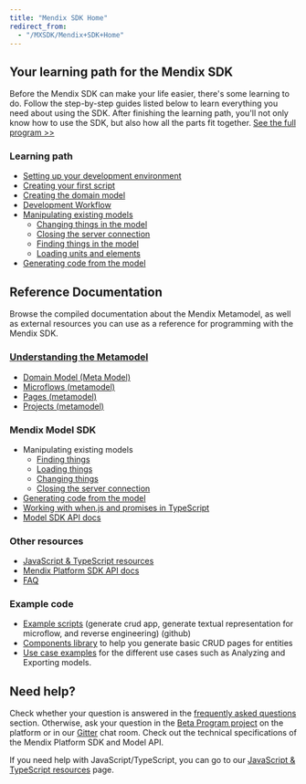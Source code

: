 ```yaml
---
title: "Mendix SDK Home"
redirect_from:
  - "/MXSDK/Mendix+SDK+Home"
---
```

## Your learning path for the Mendix SDK

Before the Mendix SDK can make your life easier, there's some learning to do. Follow the step-by-step guides listed below to learn everything you need about using the SDK. After finishing the learning path, you'll not only know how to use the SDK, but also how all the parts fit together. [See the full program >>](Your+learning+path+for+the+Mendix+SDK)

### Learning path

*   [Setting up your development environment](Setting+up+your+development+environment)
*   [Creating your first script](Creating+your+first+script)
*   [Creating the domain model](Creating+the+domain+model)
*   [Development Workflow](Development+Workflow)
*   [Manipulating existing models](Manipulating+existing+models)
    *   [Changing things in the model](Changing+things+in+the+model)
    *   [Closing the server connection](Closing+the+server+connection)
    *   [Finding things in the model](Finding+things+in+the+model)
    *   [Loading units and elements](Loading+units+and+elements)
*   [Generating code from the model](Generating+code+from+the+model)

## Reference Documentation

Browse the compiled documentation about the Mendix Metamodel, as well as external resources you can use as a reference for programming with the Mendix SDK.

### [Understanding the Metamodel](Understanding+the+metamodel)

*   [Domain Model (Meta Model)](Domain+Model+Metamodel)
*   [Microflows (metamodel)](Microflows+Metamodel)
*   [Pages (metamodel)](Pages+Metamodel)
*   [Projects (metamodel)](Projects+Metamodel)

### Mendix Model SDK

*   Manipulating existing models
    *   [Finding things](Finding+things+in+the+model)
    *   [Loading things](Loading+units+and+elements)
    *   [Changing things](Changing+things+in+the+model)
    *   [Closing the server connection](Closing+the+server+connection)
*   [Generating code from the model](Generating+code+from+the+model)
*   [Working with when.js and promises in TypeScript](Working+with+when.js+and+promises+in+TypeScript)
*   [Model SDK API docs](https://apidocs.mendix.com/modelsdk/latest/index.html)

### Other resources

*   [JavaScript & TypeScript resources](JavaScript+TypeScript+Resources)
*   [Mendix Platform SDK API docs](https://apidocs.mendix.com/platformsdk/latest/)
*   [FAQ](FAQ)

### Example code

*   [Example scripts](https://github.com/mendix/mendixplatformsdk-examples) (generate crud app, generate textual representation for microflow, and reverse engineering) (github)
*   [Components library](https://github.com/mendix/mendixmodelcomponents) to help you generate basic CRUD pages for entities
*   [Use case examples](Use+case+examples) for the different use cases such as Analyzing and Exporting models.

## Need help?

Check whether your question is answered in the [frequently asked questions](FAQ) section. Otherwise, ask your question in the [Beta Program project](https://sprintr.home.mendix.com/link/project/5d2b2ddb-5cdb-479f-b8de-0bf1e883356a) on the platform or in our [Gitter](https://gitter.im/mendix/mendixplatformsdk) chat room. Check out the technical specifications of the Mendix Platform SDK and Model API.

If you need help with JavaScript/TypeScript, you can go to our [JavaScript & TypeScript resources](JavaScript+TypeScript+Resources) page.
